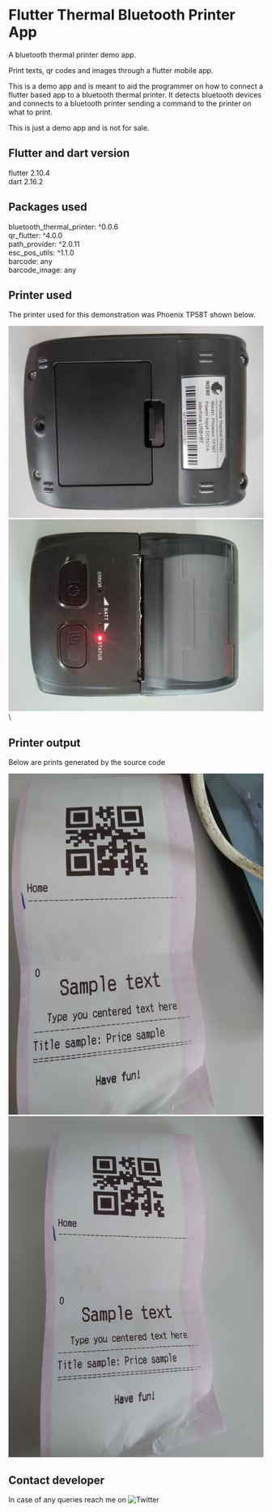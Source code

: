 # Flutter Thermal Bluetooth Printer App

A bluetooth thermal printer demo app.

Print texts, qr codes and images through a flutter mobile app.

This is a demo app and is meant to aid the programmer on how to connect a flutter based app to a bluetooth thermal printer. It detects bluetooth devices and connects to a bluetooth printer sending a command to the printer on what to print.

This is just a demo app and is not for sale.

## Flutter and dart version
flutter 2.10.4 \
dart 2.16.2

## Packages used
bluetooth_thermal_printer: ^0.0.6 \
qr_flutter: ^4.0.0 \
path_provider: ^2.0.11 \
esc_pos_utils: ^1.1.0 \
barcode: any \
barcode_image: any

## Printer used 
The printer used for this demonstration was Phoenix TP58T shown below.

![](assets/20220627_152553.jpg) \
![](assets/20220627_152543.jpg) \ 

## Printer output
Below are prints generated by the source code 

![](assets/20220627_152328.jpg) \
![](assets/20220627_152345.jpg)

## Contact developer
In case of any queries reach me on ![Twitter](https://twitter.com/brian_1011_dev)
